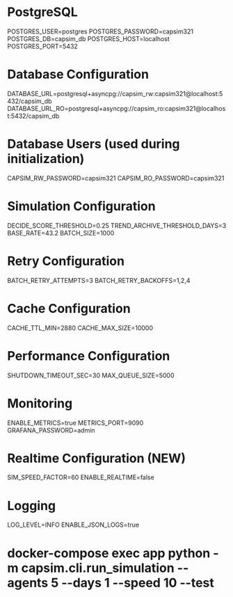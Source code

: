 # PostgreSQL
POSTGRES_USER=postgres
POSTGRES_PASSWORD=capsim321
POSTGRES_DB=capsim_db
POSTGRES_HOST=localhost
POSTGRES_PORT=5432

# Database Configuration
DATABASE_URL=postgresql+asyncpg://capsim_rw:capsim321@localhost:5432/capsim_db
DATABASE_URL_RO=postgresql+asyncpg://capsim_ro:capsim321@localhost:5432/capsim_db

# Database Users (used during initialization)
CAPSIM_RW_PASSWORD=capsim321
CAPSIM_RO_PASSWORD=capsim321

# Simulation Configuration  
DECIDE_SCORE_THRESHOLD=0.25
TREND_ARCHIVE_THRESHOLD_DAYS=3
BASE_RATE=43.2
BATCH_SIZE=1000

# Retry Configuration
BATCH_RETRY_ATTEMPTS=3
BATCH_RETRY_BACKOFFS=1,2,4

# Cache Configuration
CACHE_TTL_MIN=2880
CACHE_MAX_SIZE=10000

# Performance Configuration
SHUTDOWN_TIMEOUT_SEC=30
MAX_QUEUE_SIZE=5000

# Monitoring
ENABLE_METRICS=true
METRICS_PORT=9090
GRAFANA_PASSWORD=admin

# Realtime Configuration (NEW)
SIM_SPEED_FACTOR=60
ENABLE_REALTIME=false

# Logging
LOG_LEVEL=INFO
ENABLE_JSON_LOGS=true


# docker-compose exec app python -m capsim.cli.run_simulation --agents 5 --days 1 --speed 10 --test
